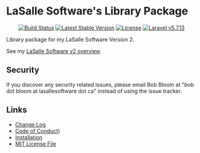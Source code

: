 # LaSalle Software's Library Package

<p align="center">
<a href="https://travis-ci.org/lasallesoftware/lsv2-library-pkg"><img src="https://travis-ci.org/lasallesoftware/lsv2-library-pkg.svg" alt="Build Status"></a>
<a href="https://packagist.org/packages/lasallesoftware/lsv2-library-pkg"><img src="https://poser.pugx.org/lasallesoftware/lsv2-library-pkg/v/stable.svg" alt="Latest Stable Version"></a>
<a href="https://packagist.org/packages/lasallesoftware/lsv2-library-pkg"><img src="https://poser.pugx.org/lasallesoftware/lsv2-library-pkg/license.svg" alt="License"></a>
<a href="https://laravel.com/"><img src="https://img.shields.io/badge/Laravel-v5.7.13-brightgreen.svg?style=flat-square" alt="Laravel v5.7.13"></a> 
</p>

Library package for my LaSalle Software Version 2.

See my [LaSalle Software v2 overview](https://lasallesoftware.ca/docs/).

## Security

If you discover any security related issues, please email Bob Bloom at "bob dot bloom at lasallesoftware dot ca" instead of using the issue tracker.

## Links

* [Change Log](CHANGELOG.md)
* [Code of Conduct](https://lasallesoftware.ca/docs/2.0/code_of_conduct))
* [Installation](https://lasallesoftware.ca/docs/2.0/librarypackageinstall)
* [MIT License File](LICENSE.md)
